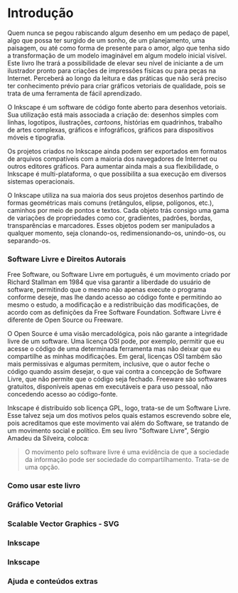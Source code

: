 # **Introdução**

Quem nunca se pegou rabiscando algum desenho em um pedaço de papel, algo que possa ter surgido de um sonho, de um planejamento, uma paisagem, ou até como forma de presente para o amor, algo que tenha sido a transformação de um modelo imaginável em algum modelo inicial visível. Este livro lhe trará a possibilidade de elevar seu nível de iniciante a de um ilustrador pronto para criações de impressões físicas ou para peças na Internet. Perceberá ao longo da leitura e das práticas que não será preciso ter conhecimento prévio para criar gráficos vetoriais de qualidade, pois se trata de uma ferramenta de fácil aprendizado.

O Inkscape é um software de código fonte aberto para desenhos vetoriais. Sua utilização está mais associada a criação de: desenhos simples com linhas, logotipos, ilustrações, *cartoons*, histórias em quadrinhos, trabalho de artes complexas, gráficos e infográficos, gráficos para dispositivos móveis e tipografia.

Os projetos criados no Inkscape ainda podem ser exportados em formatos de arquivos compatíveis com a maioria dos navegadores de Internet ou outros editores gráficos. Para aumentar ainda mais a sua flexibilidade, o Inkscape é multi-plataforma, o que possibilita a sua execução em diversos sistemas operacionais.

O Inkscape utiliza na sua maioria dos seus projetos desenhos partindo de formas geométricas mais comuns (retângulos, elipse, polígonos, etc.), caminhos por meio de pontos e textos. Cada objeto trás consigo uma gama de variações de propriedades como cor, gradientes, padrões, bordas, transparências e marcadores. Esses objetos podem ser manipulados a qualquer momento, seja clonando-os, redimensionando-os, unindo-os, ou separando-os.



### **Software Livre e Direitos Autorais**

Free Software, ou Software Livre em português, é um movimento criado por Richard Stallman em 1984 que visa garantir a liberdade do usuário de software, permitindo que o mesmo não apenas execute o programa conforme deseje, mas lhe dando acesso ao código fonte e permitindo ao mesmo o estudo, a modificação e a redistribuição das modificações, de acordo com as definições da Free Software Foundation. Software Livre é diferente de Open Source ou Freeware. 

O Open Source é uma visão mercadológica, pois não garante a integridade livre de um software. Uma licença OSI pode, por exemplo, permitir que eu acesse o código de uma determinada ferramenta mas não deixar que eu compartilhe as minhas modificações. Em geral, licenças OSI também são mais permissivas e algumas permitem, inclusive, que o autor feche o código quando assim desejar, o que vai contra a concepção de Software Livre, que não permite que o código seja fechado. Freeware são softwares gratuitos, disponíveis apenas em executáveis e para uso pessoal, não concedendo acesso ao código-fonte.

Inkscape é distribuído sob licença GPL, logo, trata-se de um Software Livre. Esse talvez seja um dos motivos pelos quais estamos escrevendo sobre ele, pois acreditamos que este movimento vai além do Software, se tratando de um movimento social e político. Em seu livro "Software Livre", Sérgio Amadeu da Silveira, coloca:



> O movimento pelo software livre é uma evidência de que a sociedade da informação pode ser sociedade do compartilhamento. Trata-se de uma opção.

















































### **Como usar este livro**

### **Gráfico Vetorial**

### Scalable Vector Graphics - SVG

### Inkscape

### Inkscape

### Ajuda e conteúdos extras